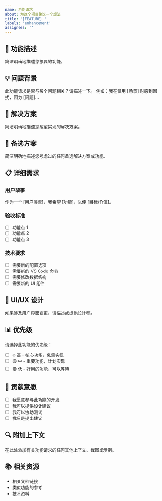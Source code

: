 ```yaml
---
name: 功能请求
about: 为这个项目建议一个想法
title: '[FEATURE] '
labels: 'enhancement'
assignees: ''
---
```


## 🚀 功能描述

简洁明确地描述您想要的功能。

## 💡 问题背景

此功能请求是否与某个问题相关？请描述一下。
例如：我在使用 [场景] 时感到困扰，因为 [问题]...

## 🎯 解决方案

简洁明确地描述您希望实现的解决方案。

## 🤔 备选方案

简洁明确地描述您考虑过的任何备选解决方案或功能。

## 📋 详细需求

### 用户故事
作为一个 [用户类型]，我希望 [功能]，以便 [目标/价值]。

### 验收标准
- [ ] 功能点 1
- [ ] 功能点 2
- [ ] 功能点 3

### 技术要求
- [ ] 需要新的配置选项
- [ ] 需要新的 VS Code 命令
- [ ] 需要修改数据结构
- [ ] 需要新的 UI 组件

## 🎨 UI/UX 设计

如果涉及用户界面变更，请描述或提供设计稿。

## 📊 优先级

请选择此功能的优先级：

- [ ] 🔥 高 - 核心功能，急需实现
- [ ] 🟡 中 - 重要功能，计划实现
- [ ] 🟢 低 - 好用的功能，可以等待

## 🤝 贡献意愿

- [ ] 我愿意参与此功能的开发
- [ ] 我可以提供设计建议
- [ ] 我可以协助测试
- [ ] 我只是提出建议

## 🔍 附加上下文

在此处添加有关功能请求的任何其他上下文、截图或示例。

## 📚 相关资源

- 相关文档链接
- 类似功能的参考
- 技术资料
